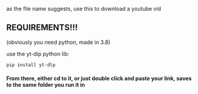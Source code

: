as the file name suggests, use this to download a youtube vid

## REQUIREMENTS!!!

(obviously you need python, made in 3.8)

use the yt-dip python lib:
```bash 
pip install yt-dlp
```

#### From there, either cd to it, or just double click and paste your link, saves to the same folder you run it in
